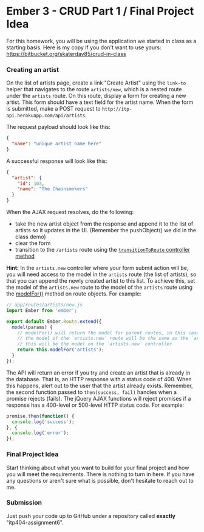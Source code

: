 Ember 3 - CRUD Part 1 / Final Project Idea
===

For this homework, you will be using the application we started in class as a starting basis. Here is my copy if you don't want to use yours: https://bitbucket.org/skaterdav85/crud-in-class


### Creating an artist

On the list of artists page, create a link "Create Artist" using the `link-to` helper that navigates to the route `artists/new`, which is a nested route under the `artists` route. On this route, display a form for creating a new artist. This form should have a text field for the artist name. When the form is submitted, make a POST request to `http://itp-api.herokuapp.com/api/artists`.

The request payload should look like this:

```json
{
  "name": "unique artist name here"
}
```

A successful response will look like this:

```json
{
  "artist": {
    "id": 103,
    "name": "The Chainsmokers"
  }
}
```

When the AJAX request resolves, do the following:

* take the new artist object from the response and append it to the list of artists so it updates in the UI. (Remember the pushObject() we did in the class demo)
* clear the form
* transition to the `/artists` route using the [`transitionToRoute` controller method](http://emberjs.com/api/classes/Ember.Controller.html#method_transitionToRoute)

__Hint:__ In the `artists.new` controller where your form submit action will be, you will need access to the model in the `artists` route (the list of artists), so that you can append the newly created artist to this list. To achieve this, set the model of the `artists.new` route to the model of the `artists` route using the [modelFor()](http://emberjs.com/api/classes/Ember.Route.html#method_modelFor) method on route objects. For example:

```js
// app/routes/artists/new.js
import Ember from 'ember';

export default Ember.Route.extend({
  model(params) {
    // modelFor() will return the model for parent routes, in this case the `artists` route.
    // the model of the `artists.new` route will be the same as the `artists` route
    // this will be the model on the `artists.new` controller
    return this.modelFor('artists');
  }
});
```

The API will return an error if you try and create an artist that is already in the database. That is, an HTTP response with a status code of 400. When this happens, alert out to the user that the artist already exists. Remember, the second function passed to `then(success, fail)` handles when a promise rejects (fails). The jQuery AJAX functions will reject promises if a response has a 400-level or 500-level HTTP status code. For example:

```js
promise.then(function() {
  console.log('success');
}, {
  console.log('error');
});
```

### Final Project Idea

Start thinking about what you want to build for your final project and how you will meet the requirements. There is nothing to turn in here. If you have any questions or aren't sure what is possible, don't hesitate to reach out to me.

### Submission

Just push your code up to GitHub under a repository called __exactly__ "itp404-assignment6".
